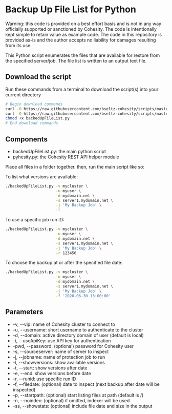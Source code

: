 # Backup Up File List for Python

Warning: this code is provided on a best effort basis and is not in any way officially supported or sanctioned by Cohesity. The code is intentionally kept simple to retain value as example code. The code in this repository is provided as-is and the author accepts no liability for damages resulting from its use.

This Python script enumerates the files that are available for restore from the specified server/job. The file list is written to an output text file.

## Download the script

Run these commands from a terminal to download the script(s) into your current directory

```bash
# Begin download commands
curl -O https://raw.githubusercontent.com/bseltz-cohesity/scripts/master/python/backedUpFileList/backedUpFileList.py
curl -O https://raw.githubusercontent.com/bseltz-cohesity/scripts/master/python/pyhesity.py
chmod +x backedUpFileList.py
# End download commands
```

## Components

* backedUpFileList.py: the main python script
* pyhesity.py: the Cohesity REST API helper module

Place all files in a folder together. then, run the main script like so:

To list what versions are available:

```bash
./backedUpFileList.py -v mycluster \
                      -u myuser \
                      -d mydomain.net \
                      -s server1.mydomain.net \
                      -j 'My Backup Job' \
                      -l
```

To use a specific job run ID:

```bash
./backedUpFileList.py -v mycluster \
                      -u myuser \
                      -d mydomain.net \
                      -s server1.mydomain.net \
                      -j 'My Backup Job' \
                      -r 123456
```

To choose the backup at or after the specified file date:

```bash
./backedUpFileList.py -v mycluster \
                      -u myuser \
                      -d mydomain.net \
                      -s server1.mydomain.net \
                      -j 'My Backup Job' \
                      -f '2020-06-30 13:00:00'
```

## Parameters

* -v, --vip: name of Cohesity cluster to connect to
* -u, --username: short username to authenticate to the cluster
* -d, --domain: active directory domain of user (default is local)
* -i, --useApiKey: use API key for authentication
* -pwd, --password: (optional) password for Cohesity user
* -s, --sourceserver: name of server to inspect
* -j, --jobname: name of protection job to run
* -l, --showversions: show available versions
* -t, --start: show versions after date
* -e, --end: show versions before date
* -r, --runid: use specific run ID
* -f, --filedate: (optional) date to inspect (next backup after date will be inspected)
* -p, --startpath: (optional) start listing files at path (default is /)
* -n, --noindex: (optional) if omitted, indexer will be used
* -ss, --showstats: (optional) include file date and size in the output
